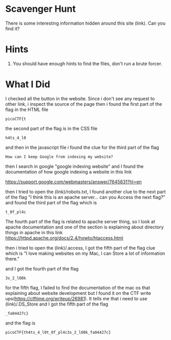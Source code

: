 # Scavenger Hunt

There is some interesting information hidden around this site (link). Can you find it?


# Hints
1. You should have enough hints to find the files, don't run a brute forcer.

# What I Did

I checked all the button in the website. Since i don't see any request to other link, i inspect the source of the page
then i found the first part of the flag in the HTML file

```picoCTF{t```

the second part of the flag is in the CSS file

```h4ts_4_l0```

and then in the javascript file i found the clue for the
third part of the flag

```How can I keep Google from indexing my website? ```

then I search in google "google indexing website" and I found the 
documentation of how google indexing a website in this link

https://support.google.com/webmasters/answer/7645831?hl=en

then I tried to open the (link)/robots.txt, I found another clue
to the next part of the flag 
"I think this is an apache server... can you Access the next flag?"
and found the 
third part of the flag which is

```t_0f_pl4c```

The fourth part of the flag is related to apache server
thing, so I look at apache documentation and one of the
section is explaining about directory things in apache
in this link
https://httpd.apache.org/docs/2.4/howto/htaccess.html

then i tried to open the (link)/.access, I got the fifth part of
the flag clue which is 
"I love making websites on my Mac, I can Store a lot of information there."

and I got the
fourth part of the flag

```3s_2_lO0k```

for the fifth flag, I failed to find the documentation
of the mac os that explaining about website development
but I found it on the CTF write ups(https://ctftime.org/writeup/26981).
It tells me that i need to use (link)/.DS_Store
and I got the 
fifth part of the flag

```_fa04427c}```

and the flag is 

```picoCTF{th4ts_4_l0t_0f_pl4c3s_2_lO0k_fa04427c}```

